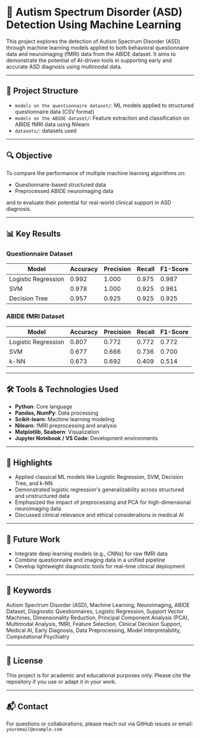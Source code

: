 # 🧠 Autism Spectrum Disorder (ASD) Detection Using Machine Learning

This project explores the detection of Autism Spectrum Disorder (ASD) through machine learning models applied to both behavioral questionnaire data and neuroimaging (fMRI) data from the ABIDE dataset. It aims to demonstrate the potential of AI-driven tools in supporting early and accurate ASD diagnosis using multimodal data.

---

## 📂 Project Structure

- `models on the questionnaire dataset/`: ML models applied to structured questionnaire data (CSV format)
- `models on the ABIDE dataset/`: Feature extraction and classification on ABIDE fMRI data using Nilearn
- `datasets/`: datasets used

---

## 🔍 Objective

To compare the performance of multiple machine learning algorithms on:
- Questionnaire-based structured data
- Preprocessed ABIDE neuroimaging data

and to evaluate their potential for real-world clinical support in ASD diagnosis.

---

## 📊 Key Results

### Questionnaire Dataset
| Model                  | Accuracy | Precision | Recall | F1-Score |
|------------------------|----------|-----------|--------|----------|
| Logistic Regression    | 0.992    | 1.000     | 0.975  | 0.987    |
| SVM                    | 0.978    | 1.000     | 0.925  | 0.961    |
| Decision Tree          | 0.957    | 0.925     | 0.925  | 0.925    |

### ABIDE fMRI Dataset
| Model               | Accuracy | Precision | Recall | F1-Score |
|---------------------|----------|-----------|--------|----------|
| Logistic Regression | 0.807    | 0.772     | 0.772  | 0.772    |
| SVM                 | 0.677    | 0.666     | 0.736  | 0.700    |
| k-NN                | 0.673    | 0.692     | 0.409  | 0.514    |

---

## 🛠️ Tools & Technologies Used

- **Python**: Core language
- **Pandas, NumPy**: Data processing
- **Scikit-learn**: Machine learning modeling
- **Nilearn**: fMRI preprocessing and analysis
- **Matplotlib, Seaborn**: Visualization
- **Jupyter Notebook / VS Code**: Development environments

---

## 📌 Highlights

- Applied classical ML models like Logistic Regression, SVM, Decision Tree, and k-NN
- Demonstrated logistic regression's generalizability across structured and unstructured data
- Emphasized the impact of preprocessing and PCA for high-dimensional neuroimaging data
- Discussed clinical relevance and ethical considerations in medical AI

---

## 🧪 Future Work

- Integrate deep learning models (e.g., CNNs) for raw fMRI data
- Combine questionnaire and imaging data in a unified pipeline
- Develop lightweight diagnostic tools for real-time clinical deployment

---

## 🧠 Keywords

Autism Spectrum Disorder (ASD), Machine Learning, Neuroimaging, ABIDE Dataset, Diagnostic Questionnaires, Logistic Regression, Support Vector Machines, Dimensionality Reduction, Principal Component Analysis (PCA), Multimodal Analysis, fMRI, Feature Selection, Clinical Decision Support, Medical AI, Early Diagnosis, Data Preprocessing, Model Interpretability, Computational Psychiatry

---

## 📄 License

This project is for academic and educational purposes only. Please cite the repository if you use or adapt it in your work.

---

## 📬 Contact

For questions or collaborations, please reach out via GitHub issues or email: `youremail@example.com`
